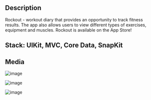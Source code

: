 
## Description
Rockout - workout diary that provides an opportunity to track fitness results. The app also allows users to view different types of exercises, equipment and muscles. Rockout is available on the App Store!

## Stack: UIKit, MVC, Core Data, SnapKit

## Media

![image](https://github.com/kostya-lee003/Rockout/assets/72404363/aafc0d7b-017a-4742-9e70-87899af4a0ec)

![image](https://github.com/kostya-lee003/Rockout/assets/72404363/381e05bd-2f89-41e9-9aaa-81f6eccb235e)

![image](https://github.com/kostya-lee003/Rockout/assets/72404363/8914f1e3-7dff-40b2-bbb2-d1a4bb5931eb)
